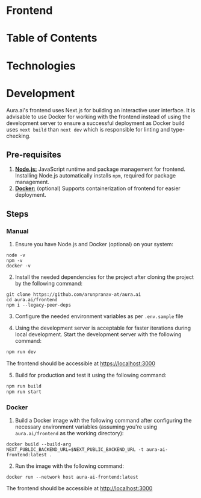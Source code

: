 # Frontend

# Table of Contents

# Technologies

# Development

Aura.ai's frontend uses Next.js for building an interactive user interface. It is advisable to use Docker for working with the frontend instead of using the development server to ensure a successful deployment as Docker build uses `next build` than `next dev` which is responsible for linting and type-checking.

## Pre-requisites

1. [**Node.js:**](https://nodejs.org/) JavaScript runtime and package management for frontend. Installing Node.js automatically installs `npm`, required for package management.
2. [**Docker:**](https://www.docker.com/) (optional) Supports containerization of frontend for easier deployment.

## Steps

### Manual

1. Ensure you have Node.js and Docker (optional) on your system:

```shell
node -v
npm -v
docker -v
```

2. Install the needed dependencies for the project after cloning the project by the following command:

```shell
git clone https://github.com/arunpranav-at/aura.ai
cd aura.ai/frontend
npm i --legacy-peer-deps
```

3. Configure the needed environment variables as per `.env.sample` file

4. Using the development server is acceptable for faster iterations during local development. Start the development server with the following command:

```bash
npm run dev
```

The frontend should be accessible at [https://localhost:3000](https://localhost:3000)

5. Build for production and test it using the following command:

```bash
npm run build
npm run start
```

### Docker

1. Build a Docker image with the following command after configuring the necessary environment variables (assuming you're using `aura.ai/frontend` as the working directory):

```shell
docker build --build-arg NEXT_PUBLIC_BACKEND_URL=$NEXT_PUBLIC_BACKEND_URL -t aura-ai-frontend:latest .
```

2. Run the image with the following command:
```shell
docker run --network host aura-ai-frontend:latest 
```

The frontend should be accessible at [http://localhost:3000](http://localhost:3000)